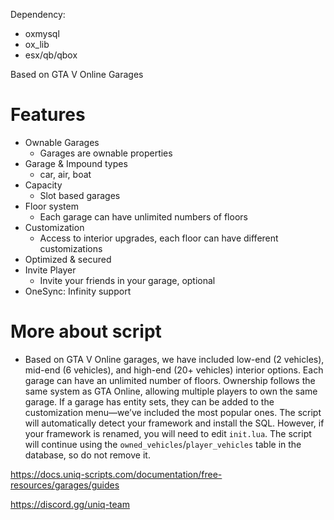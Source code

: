 Dependency:
- oxmysql
- ox_lib
- esx/qb/qbox

Based on GTA V Online Garages

# Features
- Ownable Garages
  - Garages are ownable properties
- Garage & Impound types
  - car, air, boat
- Capacity
  - Slot based garages
- Floor system
  - Each garage can have unlimited numbers of floors
- Customization
  - Access to interior upgrades, each floor can have different customizations
- Optimized & secured
- Invite Player
  - Invite your friends in your garage, optional
- OneSync: Infinity support

# More about script
- Based on GTA V Online garages, we have included low-end (2 vehicles), mid-end (6 vehicles), and high-end (20+ vehicles) interior options. Each garage can have an unlimited number of floors. Ownership follows the same system as GTA Online, allowing multiple players to own the same garage. If a garage has entity sets, they can be added to the customization menu—we’ve included the most popular ones. The script will automatically detect your framework and install the SQL. However, if your framework is renamed, you will need to edit `init.lua`. The script will continue using the `owned_vehicles`/`player_vehicles` table in the database, so do not remove it.

https://docs.uniq-scripts.com/documentation/free-resources/garages/guides

https://discord.gg/uniq-team
